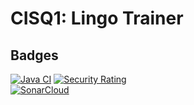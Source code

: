 # CISQ1: Lingo Trainer

## Badges
[![Java CI](https://github.com/Bosshi/cisq1/actions/workflows/build.yml/badge.svg)](https://github.com/Bosshi/cisq1/actions/workflows/build.yml)
[![Security Rating](https://sonarcloud.io/api/project_badges/measure?project=Bosshi_cisq1&metric=security_rating)](https://sonarcloud.io/dashboard?id=Bosshi_cisq1)    
[![SonarCloud](https://sonarcloud.io/images/project_badges/sonarcloud-black.svg)](https://sonarcloud.io/dashboard?id=Bosshi_cisq1)